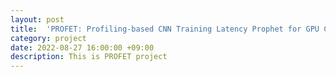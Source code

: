 ```yaml
---
layout: post
title:  'PROFET: Profiling-based CNN Training Latency Prophet for GPU Cloud Instances'
category: project
date: 2022-08-27 16:00:00 +09:00
description: This is PROFET project
---
```

